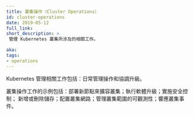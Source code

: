 ```yaml
---
title: 叢集操作（Cluster Operations）
id: cluster-operations
date: 2019-05-12
full_link:
short_description: >
 管理 Kubernetes 叢集所涉及的相關工作。

aka:
tags:
- operations
---
```


<!--
---
title: Cluster Operations
id: cluster-operations
date: 2019-05-12
full_link:
short_description: >
 The work involved in managing a Kubernetes cluster.

aka:
tags:
- operation
---
-->

<!--
 The work involved in managing a Kubernetes cluster: managing
day-to-day operations, and co-ordinating upgrades.
-->
Kubernetes 管理相關工作包括：日常管理操作和協調升級。

<!--
 Examples of cluster operations work include: deploying new Nodes to
scale the cluster; performing software upgrades; implementing security
controls; adding or removing storage; configuring cluster networking;
managing cluster-wide observability; and responding to events.
-->															  
叢集操作工作的示例包括：部署新節點來擴容叢集；執行軟體升級；實施安全控制；
新增或刪除儲存；配置叢集網路；管理叢集範圍的可觀測性；響應叢集事件。